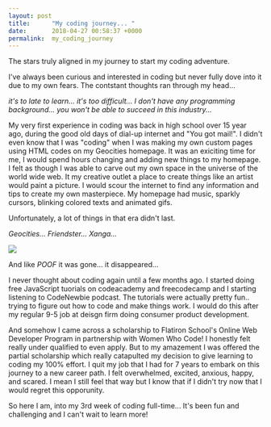 ```yaml
---
layout: post
title:      "My coding journey... "
date:       2018-04-27 00:58:37 +0000
permalink:  my_coding_journey
---
```



The stars truly aligned in my journey to start my coding adventure. 

I've always been curious and interested in coding but never fully dove into it due to my own fears. The contstant thoughts ran through my head... 

*it's to late to learn...*
*it's too difficult...*
*I don't have any programming background...*
*you won't be able to succeed in this industry...*


My very first experience in coding was back in high school over 15 year ago, during the good old days of dial-up internet and "You got mail!". I didn't even know that I was "coding" when I was making my own custom pages using HTML codes on my Geocities homepage. It was an exiciting time for me, I would spend hours changing and adding new things to my homepage. I felt as though I was able to carve out my own space in the universe of the world wide web. It my creative outlet a place to create things like an artist would paint a picture. I would scour the internet to find any information and tips to create my own masterpiece. My homepage had music, sparkly cursors, blinking colored texts and animated gifs.  

Unfortunately, a lot of things in that era didn't last. 

*Geocities... Friendster... Xanga...*

![](http://m.memegen.com/c2k1uz.jpg)

And like *POOF* it was gone... it disappeared... 

I never thought about coding again until a few months ago. I started doing free JavaScript tuorials on codeacademy and freecodecamp and I starting listening to CodeNewbie podcast. The tutorials were actually pretty fun.. trying to figure out how to code and make things work. I would do this after my regular 9-5 job at deisgn firm doing consumer product development.

And somehow I came across a scholarship to Flatiron School's Online Web Developer Program in partnership with Women Who Code! I honestly felt really under qualified to even apply. But to my amazement I was offered the partial scholarship which really catapulted my decision to give learning to coding my 100% effort. I quit my job that I had for 7 years to embark on this journey to a new career path. I felt overwhelmed, excited, anxious, happy, and scared. I mean I still feel that way but I know that if I didn't try now that I would regret this opporunity.

So here I am, into my 3rd week of coding full-time... It's been fun and challenging and I can't wait to learn more!


